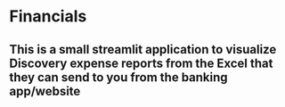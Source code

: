 # Financials

## This is a small streamlit application to visualize Discovery expense reports from the Excel that they can send to you from the banking app/website
